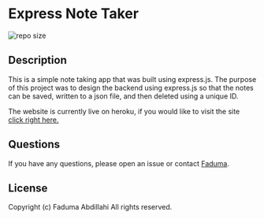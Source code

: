 # Express Note Taker

![repo size](https://img.shields.io/badge/repo%20size-327%20MB-blue)

## Description

This is a simple note taking app that was built using express.js. The purpose of this project was to design the backend using express.js so that the notes can be saved, written to a json file, and then deleted using a unique ID.

The website is currently live on heroku, if you would like to visit the site [click right here.]()

## Questions

If you have any questions, please open an issue or contact [Faduma](https://github.com/Faduma92).

## License
Copyright (c) Faduma Abdillahi All rights reserved.
